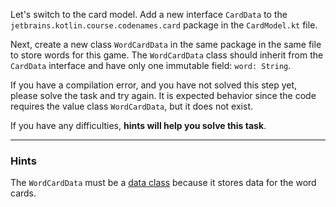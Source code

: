 Let's switch to the card model. Add a new interface `CardData` to the `jetbrains.kotlin.course.codenames.card` package in the `CardModel.kt` file.

Next, create a new class `WordCardData` in the same package in the same file to store words for this game.
The  `WordCardData` class should inherit from the `CardData` interface 
and have only one immutable field: `word: String`.

<div class="hint" title="I press Check and see a compilation error">

  If you have a compilation error, and you have not solved this step yet, please solve the task and try again. 
  It is expected behavior since the code requires the value class `WordCardData`, but it does not exist.
</div>

If you have any difficulties, **hints will help you solve this task**.

----

### Hints

<div class="hint" title="The type of the WordCardData class">
  
The `WordCardData` must be a [data class](https://kotlinlang.org/docs/data-classes.html) because it stores data for the word cards.
</div>

